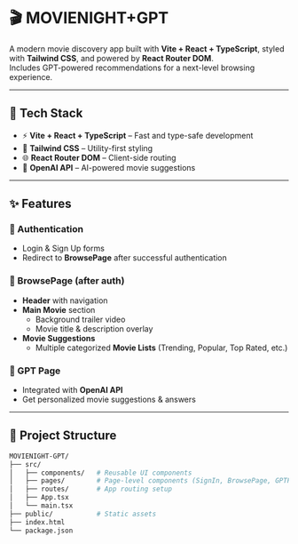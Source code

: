 # 🎬 MOVIENIGHT+GPT

A modern movie discovery app built with **Vite + React + TypeScript**, styled with **Tailwind CSS**, and powered by **React Router DOM**.  
Includes GPT-powered recommendations for a next-level browsing experience.  

---

## 🚀 Tech Stack
- ⚡ **Vite + React + TypeScript** – Fast and type-safe development
- 🎨 **Tailwind CSS** – Utility-first styling
- 🌐 **React Router DOM** – Client-side routing
- 🤖 **OpenAI API** – AI-powered movie suggestions

---

## ✨ Features

### 🔑 Authentication
- Login & Sign Up forms  
- Redirect to **BrowsePage** after successful authentication  

### 🎥 BrowsePage (after auth)
- **Header** with navigation  
- **Main Movie** section  
  - Background trailer video  
  - Movie title & description overlay  
- **Movie Suggestions**  
  - Multiple categorized **Movie Lists** (Trending, Popular, Top Rated, etc.)  

### 🤖 GPT Page
- Integrated with **OpenAI API**  
- Get personalized movie suggestions & answers  

---

## 📂 Project Structure
```bash
MOVIENIGHT-GPT/
├── src/
│   ├── components/   # Reusable UI components
│   ├── pages/        # Page-level components (SignIn, BrowsePage, GPTPage)
│   ├── routes/       # App routing setup
│   ├── App.tsx
│   └── main.tsx
├── public/           # Static assets
├── index.html
└── package.json
